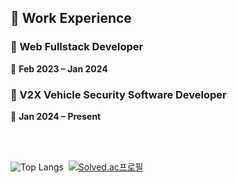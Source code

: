 
<!-- ![header](https://capsule-render.vercel.app/api?type=wave&color=timeAuto&height=300&section=header&text=Sung%20Ik%20Je&fontSize=90) -->


## 💼 Work Experience
### 🔭 Web Fullstack Developer  
📅 **Feb 2023 – Jan 2024**  
### 🔭 V2X Vehicle Security Software Developer  
📅 **Jan 2024 – Present**  

<br><br>

<!-- [![Anurag's GitHub stats](https://github-readme-stats.vercel.app/api?username=sungikje)](https://github.com/anuraghazra/github-readme-stats) -->
![Top Langs](https://github-readme-stats.vercel.app/api/top-langs/?username=sungikje&layout=compact)&nbsp;&nbsp;[![Solved.ac프로필](http://mazassumnida.wtf/api/generate_badge?boj=dlrwp0370)](https://solved.ac/dlrwp0370)
<!--
**sungikje/sungikje** is a ✨ _special_ ✨ repository because its `README.md` (this file) appears on your GitHub profile.

Here are some ideas to get you started:

- 🔭 I’m currently working on ...
- 🌱 I’m currently learning ...
- 👯 I’m looking to collaborate on ...
- 🤔 I’m looking for help with ...
- 💬 Ask me about ...
- 📫 How to reach me: ...
- 😄 Pronouns: ...
- ⚡ Fun fact: ...
-->
